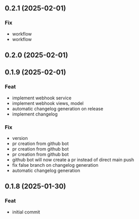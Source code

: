 ## 0.2.1 (2025-02-01)

### Fix

- workflow
- workflow

## 0.2.0 (2025-02-01)

## 0.1.9 (2025-02-01)

### Feat

- implement webhook service
- implement webhook views, model
- automatic changelog generation on release
- implement changelog

### Fix

- version
- pr creation from github bot
- pr creation from github bot
- pr creation from github bot
- github bot will now create a pr instead of direct main push
- fix false branch on changelog generation
- automatic changelog generation

## 0.1.8 (2025-01-30)

### Feat

- initial commit
